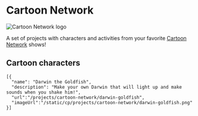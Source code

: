 # Cartoon Network

![Cartoon Network logo](/static/cp/projects/cartoon-network/cn-checkerboard-logo.png)

A set of projects with characters and activities from your favorite [Cartoon Network](https://www.cartoonnetwork.com/index.html) shows!

## Cartoon characters

```codecard
[{
  "name": "Darwin the Goldfish",
  "description": "Make your own Darwin that will light up and make sounds when you shake him!",
  "url":"/projects/cartoon-network/darwin-goldfish",
  "imageUrl":"/static/cp/projects/cartoon-network/darwin-goldfish.png"
}]
```
